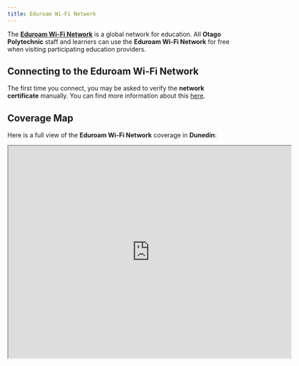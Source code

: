 ```yaml
---
title: Eduroam Wi-Fi Network
---
```


The **[Eduroam Wi-Fi Network](https://studentservices.op.ac.nz/it-support/eduroam-wi-fi-network)** is a global network for education. All **Otago Polytechnic** staff and learners can use the **Eduroam Wi-Fi Network** for free when visiting participating education providers.

## Connecting to the Eduroam Wi-Fi Network

The first time you connect, you may be asked to verify the **network certificate** manually. You can find more information about this [here](https://studentservices.op.ac.nz/it-support/eduroam-wi-fi-network). 

## Coverage Map

Here is a full view of the **Eduroam Wi-Fi Network** coverage in **Dunedin**:

<iframe src="https://www.google.com/maps/d/embed?mid=1dKhZUPRGkJEWIG_-QkATd_1MkmUAU23S" width="640" height="480"></iframe>

